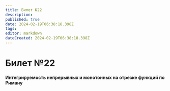 ```yaml
---
title: Билет №22
description: 
published: true
date: 2024-02-19T06:38:18.398Z
tags: 
editor: markdown
dateCreated: 2024-02-19T06:38:18.398Z
---
```


# Билет №22
#### Интегрируемость непрерывных и монотонных на отрезке функций по Риману


